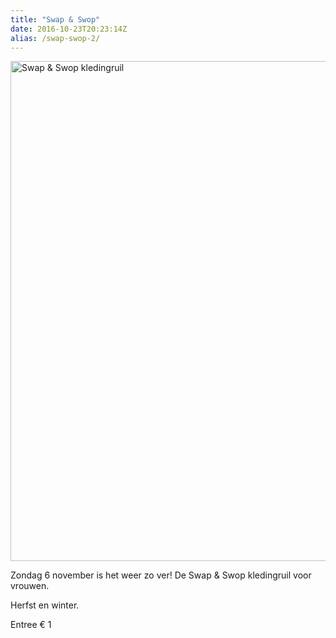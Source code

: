 ```yaml
---
title: "Swap & Swop"
date: 2016-10-23T20:23:14Z
alias: /swap-swop-2/
---
```

<img src="https://res.cloudinary.com/piith/image/upload/2016/10/Swap-swop-1-566x800.png" alt="Swap &amp; Swop kledingruil" width="566" height="800" class="aligncenter size-large wp-image-1523" />

Zondag 6 november is het weer zo ver!
De Swap &amp; Swop kledingruil voor vrouwen.

Herfst en winter.

Entree € 1